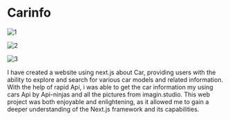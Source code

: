 # Carinfo

![1](https://github.com/jojowiriya2/Aiopen/assets/56081251/9a559deb-5536-428d-aa2d-da79e1aa2846)

![2](https://github.com/jojowiriya2/Aiopen/assets/56081251/d3705ef7-3b8a-46fc-9f96-8084ac39c607)

![3](https://github.com/jojowiriya2/Aiopen/assets/56081251/c5b2cdd3-920a-42f8-b594-501f477fa525)

 I have created a website using next.js about Car, providing users with the ability to explore and search for various car models and related information. With the help of rapid Api, i was able to get the car information my using cars Api by Api-ninjas and all the pictures from imagin.studio. This web project was both enjoyable and enlightening, as it allowed me to gain a deeper understanding of the Next.js framework and its capabilities.
